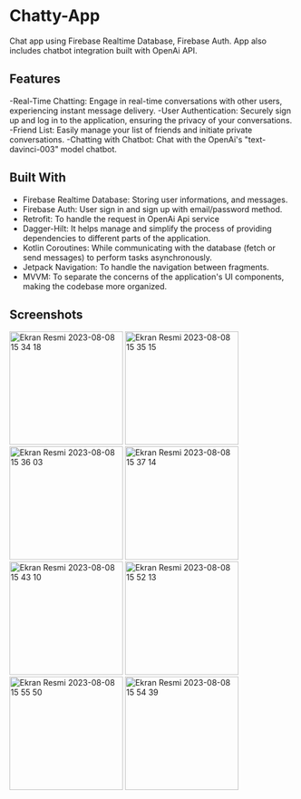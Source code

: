 # Chatty-App
Chat app using Firebase Realtime Database, Firebase Auth. App also includes chatbot integration built with OpenAi API. 

## Features
-Real-Time Chatting: Engage in real-time conversations with other users, experiencing instant message delivery.
-User Authentication: Securely sign up and log in to the application, ensuring the privacy of your conversations.
-Friend List: Easily manage your list of friends and initiate private conversations.
-Chatting with Chatbot: Chat with the  OpenAi's "text-davinci-003" model chatbot.

## Built With
- Firebase Realtime Database: Storing user informations, and messages.
- Firebase Auth: User sign in and sign up with email/password method.
- Retrofit: To handle the request in OpenAi Api service
- Dagger-Hilt: It helps manage and simplify the process of providing dependencies to different parts of the application.
- Kotlin Coroutines: While communicating with the database (fetch or send messages) to perform tasks asynchronously.
- Jetpack Navigation: To handle the navigation between fragments.
- MVVM: To separate the concerns of the application's UI components, making the codebase more organized.

## Screenshots
<img width="200" alt="Ekran Resmi 2023-08-08 15 34 18" src="https://github.com/melikegoren/Chatty-App/assets/79282676/4fee02a5-3951-4bdf-b4af-edb44bacb706">
<img width="200" alt="Ekran Resmi 2023-08-08 15 35 15" src="https://github.com/melikegoren/Chatty-App/assets/79282676/ddac6a0d-f2a3-4d0e-a2ec-7bd13f721bd1">
<img width="200" alt="Ekran Resmi 2023-08-08 15 36 03" src="https://github.com/melikegoren/Chatty-App/assets/79282676/0f058f8c-9064-48e1-b1c8-e98efafe27fb">
<img width="200" alt="Ekran Resmi 2023-08-08 15 37 14" src="https://github.com/melikegoren/Chatty-App/assets/79282676/1287c07e-5e99-46fd-badd-6f3d9f99422e">
<img width="200" alt="Ekran Resmi 2023-08-08 15 43 10" src="https://github.com/melikegoren/Chatty-App/assets/79282676/21f538c9-95c4-4a24-9e33-7b3dd1c70b29">
<img width="200" alt="Ekran Resmi 2023-08-08 15 52 13" src="https://github.com/melikegoren/Chatty-App/assets/79282676/33a35713-2dbd-45a1-987f-dda465944d2a">
<img width="200" alt="Ekran Resmi 2023-08-08 15 55 50" src="https://github.com/melikegoren/Chatty-App/assets/79282676/f2e81c68-7061-4622-aa91-0456d114fd06">
<img width="200" alt="Ekran Resmi 2023-08-08 15 54 39" src="https://github.com/melikegoren/Chatty-App/assets/79282676/6db4fee1-a430-4436-9fb1-a5d79105761e">
